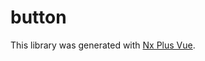 # button

This library was generated with [Nx Plus Vue](https://github.com/ZachJW34/nx-plus/tree/master/libs/vue).
